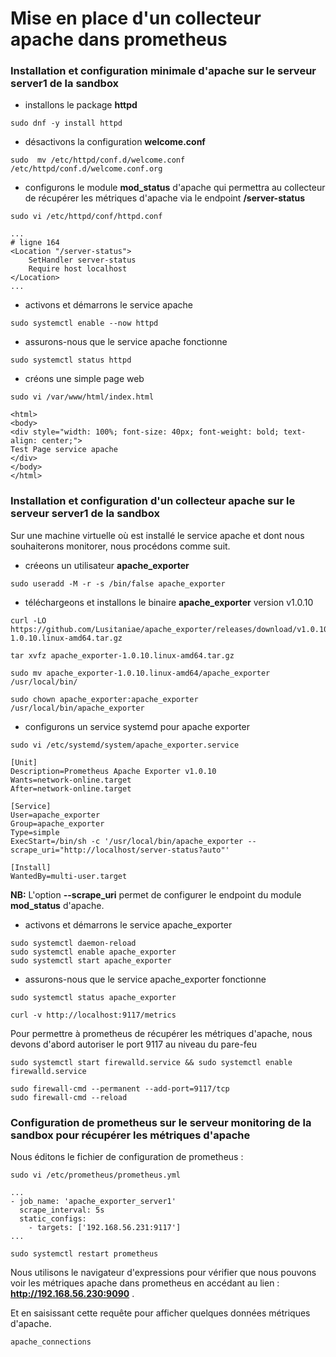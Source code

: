 # Mise en place d'un collecteur apache dans prometheus

### Installation et configuration minimale d'apache sur le serveur server1 de la sandbox

- installons le package **httpd**

```
sudo dnf -y install httpd
```

- désactivons la configuration **welcome.conf**

```
sudo  mv /etc/httpd/conf.d/welcome.conf /etc/httpd/conf.d/welcome.conf.org
```

- configurons le module **mod_status** d'apache qui permettra au collecteur de récupérer les métriques d'apache via le endpoint **/server-status**

```
sudo vi /etc/httpd/conf/httpd.conf
```

```
...
# ligne 164
<Location "/server-status">
    SetHandler server-status
    Require host localhost
</Location>
...
```

- activons et démarrons le service apache

```
sudo systemctl enable --now httpd
```

- assurons-nous que le service apache fonctionne

```
sudo systemctl status httpd
```

- créons une simple page web

```
sudo vi /var/www/html/index.html
```

```
<html>
<body>
<div style="width: 100%; font-size: 40px; font-weight: bold; text-align: center;">
Test Page service apache
</div>
</body>
</html>
```

### Installation et configuration d'un collecteur apache sur le serveur server1 de la sandbox

Sur une machine virtuelle où est installé le service apache et dont nous souhaiterons monitorer, nous procédons comme suit.

- créeons un utilisateur **apache_exporter** 

```
sudo useradd -M -r -s /bin/false apache_exporter
```

- téléchargeons et installons le binaire **apache_exporter** version v1.0.10

```
curl -LO https://github.com/Lusitaniae/apache_exporter/releases/download/v1.0.10/apache_exporter-1.0.10.linux-amd64.tar.gz
```

```
tar xvfz apache_exporter-1.0.10.linux-amd64.tar.gz
```

```
sudo mv apache_exporter-1.0.10.linux-amd64/apache_exporter /usr/local/bin/
```

```
sudo chown apache_exporter:apache_exporter /usr/local/bin/apache_exporter
```

- configurons un service systemd pour apache exporter

```
sudo vi /etc/systemd/system/apache_exporter.service
```

```
[Unit]
Description=Prometheus Apache Exporter v1.0.10
Wants=network-online.target
After=network-online.target

[Service]
User=apache_exporter
Group=apache_exporter
Type=simple
ExecStart=/bin/sh -c '/usr/local/bin/apache_exporter --scrape_uri="http://localhost/server-status?auto"'

[Install]
WantedBy=multi-user.target
```

**NB:** L'option **--scrape_uri** permet de configurer le endpoint du module **mod_status** d'apache.

- activons et démarrons le service apache_exporter

```
sudo systemctl daemon-reload
sudo systemctl enable apache_exporter
sudo systemctl start apache_exporter
```

- assurons-nous que le service apache_exporter fonctionne

```
sudo systemctl status apache_exporter

curl -v http://localhost:9117/metrics
```

Pour permettre à prometheus de récupérer les métriques d'apache, nous devons d'abord autoriser le port 9117 au niveau du pare-feu

```
sudo systemctl start firewalld.service && sudo systemctl enable firewalld.service

sudo firewall-cmd --permanent --add-port=9117/tcp
sudo firewall-cmd --reload
```

### Configuration de prometheus sur le serveur monitoring de la sandbox pour récupérer les métriques d'apache

Nous éditons le fichier de configuration de prometheus :

```
sudo vi /etc/prometheus/prometheus.yml
```

```
...
- job_name: 'apache_exporter_server1'
  scrape_interval: 5s
  static_configs:
    - targets: ['192.168.56.231:9117']
...  
```

```
sudo systemctl restart prometheus
```

Nous utilisons le navigateur d'expressions pour vérifier que nous pouvons voir les métriques apache dans prometheus en accédant au lien : **http://192.168.56.230:9090** .

Et en saisissant cette requête pour afficher quelques données métriques d'apache.

```
apache_connections
```